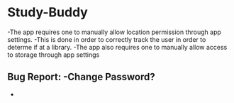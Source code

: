 # Study-Buddy

-The app requires one to manually allow location permission through app settings.
-This is done in order to correctly track the user in order to determe if at a library.
-The app also requires one to manually allow access to storage through app settings

Bug Report:
-Change Password?
-
-
